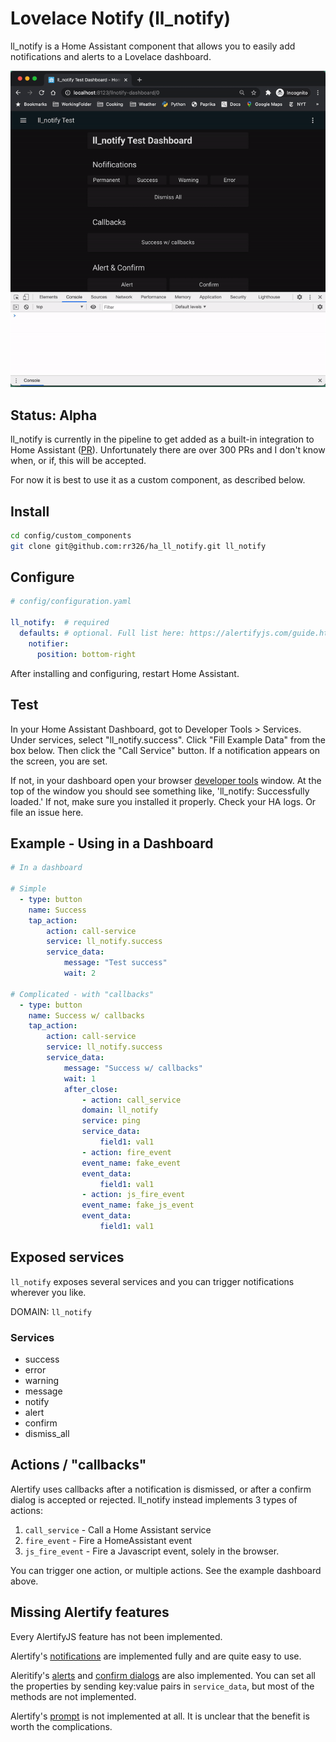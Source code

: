# Lovelace Notify (ll_notify)

ll_notify is a Home Assistant component that allows you to easily add notifications and alerts to a Lovelace dashboard.

![screen recording](screenshot.gif)

## Status: Alpha

ll_notify is currently in the pipeline to get added as a built-in integration to Home Assistant ([PR](https://github.com/home-assistant/core/pull/46260)). Unfortunately there are over 300 PRs and I don't know when, or if, this will be accepted.

For now it is best to use it as a custom component, as described below.

## Install

```bash
cd config/custom_components
git clone git@github.com:rr326/ha_ll_notify.git ll_notify
```

## Configure

```yaml
# config/configuration.yaml

ll_notify:  # required
  defaults: # optional. Full list here: https://alertifyjs.com/guide.html#defaults
    notifier:
      position: bottom-right
```

After installing and configuring, restart Home Assistant.

## Test

In your Home Assistant Dashboard, got to Developer Tools > Services. Under services, select "ll_notify.success". Click "Fill Example Data" from the box below. Then click the "Call Service" button. If a notification appears on the screen, you are set.

If not, in your dashboard open your browser [developer tools](https://balsamiq.com/support/faqs/browserconsole/) window. At the top of the window you should see something like, 'll_notify: Successfully loaded.' If not, make sure you installed it properly. Check your HA logs. Or file an issue here.

## Example - Using in a Dashboard


```yaml
# In a dashboard

# Simple
  - type: button
    name: Success
    tap_action:
        action: call-service
        service: ll_notify.success
        service_data:
            message: "Test success"
            wait: 2

# Complicated - with "callbacks"
  - type: button
    name: Success w/ callbacks
    tap_action:
        action: call-service
        service: ll_notify.success
        service_data:
            message: "Success w/ callbacks"
            wait: 1
            after_close:
                - action: call_service
                domain: ll_notify
                service: ping
                service_data:
                    field1: val1
                - action: fire_event
                event_name: fake_event
                event_data:
                    field1: val1
                - action: js_fire_event
                event_name: fake_js_event
                event_data:
                    field1: val1
```

## Exposed services

`ll_notify` exposes several services and you can trigger notifications wherever you like. 

DOMAIN: `ll_notify`

### Services

* success
* error
* warning
* message
* notify
* alert
* confirm
* dismiss_all

## Actions / "callbacks"

Alertify uses callbacks after a notification is dismissed, or after a confirm dialog is accepted or rejected. ll_notify instead implements 3 types of actions:

1. `call_service` - Call a Home Assistant service
2. `fire_event` - Fire a HomeAssistant event
3. `js_fire_event` - Fire a Javascript event, solely in the browser.

You can trigger one action, or multiple actions. See the example dashboard above.

## Missing Alertify features

Every AlertifyJS feature has not been implemented.

Alertify's [notifications](https://alertifyjs.com/notifier.html) are implemented fully and are quite easy to use.

Aleritify's [alerts](https://alertifyjs.com/alert.html) and [confirm dialogs](https://alertifyjs.com/confirm.html) are also implemented. You can set all the properties by sending key:value pairs in `service_data`, but most of the methods are not implemented.

Alertify's [prompt](https://alertifyjs.com/prompt.html) is not implemented at all. It is unclear that the benefit is worth the complications.
